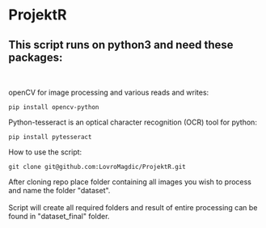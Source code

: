 # ProjektR

## This script runs on python3 and need these packages:<br />
<br />

openCV for image processing and various reads and writes:
```
pip install opencv-python
```
Python-tesseract is an optical character recognition (OCR) tool for python:
```
pip install pytesseract
```

How to use the script:

```
git clone git@github.com:LovroMagdic/ProjektR.git
```

After cloning repo place folder containing all images you wish to process and name the folder "dataset".<br />
<br />
Script will create all required folders and result of entire processing can be found in "dataset_final" folder.